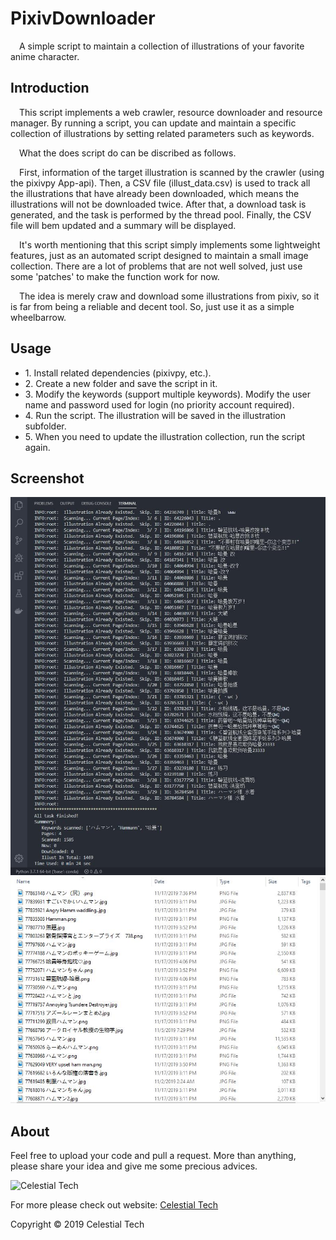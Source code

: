 <h1>PixivDownloader</h1>
<p>&emsp;A simple script to maintain a collection of illustrations of your favorite anime character.</p>

<h2>Introduction</h2>
<p>
  &emsp;This script implements a web crawler, resource downloader and resource manager. 
  By running a script, you can update and maintain a specific collection of illustrations 
  by setting related parameters such as keywords. 
</p>
<p>
   &emsp;What the does script do can be discribed as follows.
</p>
<p>
   &emsp;First, information of the target illustration is scanned by the crawler 
  (using the pixivpy App-api). Then, a CSV file (illust_data.csv) is used to track 
  all the illustrations that have already been downloaded, which means the illustrations 
  will not be downloaded twice. After that, a download task is generated, and the task 
  is performed by the thread pool. Finally, the CSV file will bem updated and a summary 
  will be displayed.
</p>
<p>
   &emsp;It's worth mentioning that this script simply implements some lightweight features, 
  just as an automated script designed to maintain a small image collection. There 
  are a lot of problems that are not well solved, just use some 'patches' to 
  make the function work for now. 
</p>
<p>
   &emsp;The idea is merely craw and download some illustrations from pixiv, so it is far from being 
  a reliable and decent tool. So, just use it as a simple wheelbarrow.
</p>

<h2>Usage</h2>
    <ul>
        <li>1. Install related dependencies (pixivpy, etc.).</li>
        <li>2. Create a new folder and save the script in it.</li>
        <li>3. Modify the keywords (support multiple keywords). Modify the user name and password 
    used for login (no priority account required).</li>
        <li>4. Run the script. The illustration will be saved in the illustration subfolder.</li>
        <li>5. When you need to update the illustration collection, run the script again.</li>
    </ul>
    
 <h2>Screenshot</h2>
 <img src="https://github.com/CelestialPaler/PixivDownloader/blob/master/screenshot1.jpg" alt="screenshot1" width=900 height="=1080">   
 <img src="https://github.com/CelestialPaler/PixivDownloader/blob/master/screenshot2.jpg" alt="screenshot2" width=900 height="=900">   
      
<h2>About</h2>
<p>Feel free to upload your code and pull a request. More than anything, please share your idea and give me some precious advices. </p>
<img src="https://github.com/CelestialTS/CTHackFramework/blob/master/res/logo.png" alt="Celestial Tech" width=400 height="=100">
<p>For more please check out website: <a href="http://www.tianshicangxie.com">Celestial Tech</a></p>
<p>Copyright © 2019 Celestial Tech</p>
